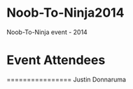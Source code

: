 Noob-To-Ninja2014
=================

Noob-To-Ninja event - 2014


# Event Attendees
================
Justin Donnaruma
